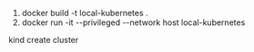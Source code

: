 1. docker build -t local-kubernetes .
2. docker run -it --privileged --network host local-kubernetes

kind create cluster

